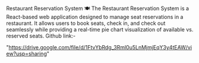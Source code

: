 Restaurant Reservation System 🍽️
The Restaurant Reservation System is a React-based web application designed to manage seat reservations in a restaurant. It allows users to book seats, check in, and check out seamlessly while providing a real-time pie chart visualization of available vs. reserved seats.
Github link:-

"https://drive.google.com/file/d/1FtvYbRdg_3Rml0u5LnMjmjEqY3y4tEAW/view?usp=sharing"
